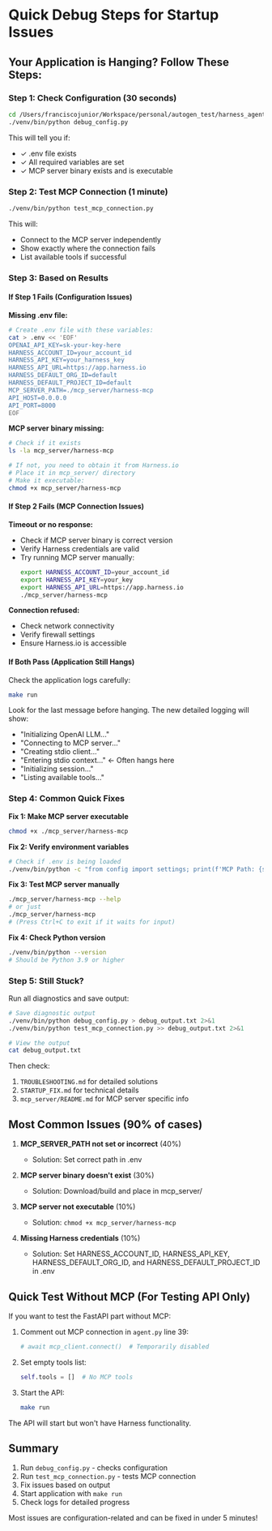 # Quick Debug Steps for Startup Issues

## Your Application is Hanging? Follow These Steps:

### Step 1: Check Configuration (30 seconds)

```bash
cd /Users/franciscojunior/Workspace/personal/autogen_test/harness_agent
./venv/bin/python debug_config.py
```

This will tell you if:
- ✓ .env file exists
- ✓ All required variables are set
- ✓ MCP server binary exists and is executable

### Step 2: Test MCP Connection (1 minute)

```bash
./venv/bin/python test_mcp_connection.py
```

This will:
- Connect to the MCP server independently
- Show exactly where the connection fails
- List available tools if successful

### Step 3: Based on Results

#### If Step 1 Fails (Configuration Issues)

**Missing .env file:**
```bash
# Create .env file with these variables:
cat > .env << 'EOF'
OPENAI_API_KEY=sk-your-key-here
HARNESS_ACCOUNT_ID=your_account_id
HARNESS_API_KEY=your_harness_key
HARNESS_API_URL=https://app.harness.io
HARNESS_DEFAULT_ORG_ID=default
HARNESS_DEFAULT_PROJECT_ID=default
MCP_SERVER_PATH=./mcp_server/harness-mcp
API_HOST=0.0.0.0
API_PORT=8000
EOF
```

**MCP server binary missing:**
```bash
# Check if it exists
ls -la mcp_server/harness-mcp

# If not, you need to obtain it from Harness.io
# Place it in mcp_server/ directory
# Make it executable:
chmod +x mcp_server/harness-mcp
```

#### If Step 2 Fails (MCP Connection Issues)

**Timeout or no response:**
- Check if MCP server binary is correct version
- Verify Harness credentials are valid
- Try running MCP server manually:
  ```bash
  export HARNESS_ACCOUNT_ID=your_account_id
  export HARNESS_API_KEY=your_key
  export HARNESS_API_URL=https://app.harness.io
  ./mcp_server/harness-mcp
  ```

**Connection refused:**
- Check network connectivity
- Verify firewall settings
- Ensure Harness.io is accessible

#### If Both Pass (Application Still Hangs)

Check the application logs carefully:
```bash
make run
```

Look for the last message before hanging. The new detailed logging will show:
- "Initializing OpenAI LLM..." 
- "Connecting to MCP server..."
- "Creating stdio client..."
- "Entering stdio context..." ← Often hangs here
- "Initializing session..."
- "Listing available tools..."

### Step 4: Common Quick Fixes

**Fix 1: Make MCP server executable**
```bash
chmod +x ./mcp_server/harness-mcp
```

**Fix 2: Verify environment variables**
```bash
# Check if .env is being loaded
./venv/bin/python -c "from config import settings; print(f'MCP Path: {settings.mcp_server_path}')"
```

**Fix 3: Test MCP server manually**
```bash
./mcp_server/harness-mcp --help
# or just
./mcp_server/harness-mcp
# (Press Ctrl+C to exit if it waits for input)
```

**Fix 4: Check Python version**
```bash
./venv/bin/python --version
# Should be Python 3.9 or higher
```

### Step 5: Still Stuck?

Run all diagnostics and save output:
```bash
# Save diagnostic output
./venv/bin/python debug_config.py > debug_output.txt 2>&1
./venv/bin/python test_mcp_connection.py >> debug_output.txt 2>&1

# View the output
cat debug_output.txt
```

Then check:
1. `TROUBLESHOOTING.md` for detailed solutions
2. `STARTUP_FIX.md` for technical details
3. `mcp_server/README.md` for MCP server specific info

## Most Common Issues (90% of cases)

1. **MCP_SERVER_PATH not set or incorrect** (40%)
   - Solution: Set correct path in .env

2. **MCP server binary doesn't exist** (30%)
   - Solution: Download/build and place in mcp_server/

3. **MCP server not executable** (10%)
   - Solution: `chmod +x mcp_server/harness-mcp`

4. **Missing Harness credentials** (10%)
   - Solution: Set HARNESS_ACCOUNT_ID, HARNESS_API_KEY, HARNESS_DEFAULT_ORG_ID, and HARNESS_DEFAULT_PROJECT_ID in .env

## Quick Test Without MCP (For Testing API Only)

If you want to test the FastAPI part without MCP:

1. Comment out MCP connection in `agent.py` line 39:
   ```python
   # await mcp_client.connect()  # Temporarily disabled
   ```

2. Set empty tools list:
   ```python
   self.tools = []  # No MCP tools
   ```

3. Start the API:
   ```bash
   make run
   ```

The API will start but won't have Harness functionality.

## Summary

1. Run `debug_config.py` - checks configuration
2. Run `test_mcp_connection.py` - tests MCP connection
3. Fix issues based on output
4. Start application with `make run`
5. Check logs for detailed progress

Most issues are configuration-related and can be fixed in under 5 minutes!

